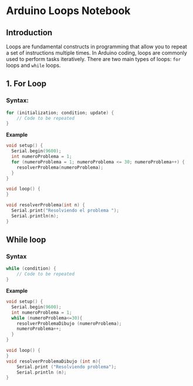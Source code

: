 # Arduino Loops Notebook

## Introduction

Loops are fundamental constructs in programming that allow you to repeat a set of instructions multiple times. In Arduino coding, loops are commonly used to perform tasks iteratively. There are two main types of loops: `for` loops and `while` loops.

## 1. For Loop

### Syntax:

```cpp
for (initialization; condition; update) {
    // Code to be repeated
}
```
**Example**
```c++
void setup() {
  Serial.begin(9600);
  int numeroProblema = 1;
  for (numeroProblema = 1; numeroProblema <= 30; numeroProblema++) {
    resolverProblema(numeroProblema);
  }
}

void loop() {
}

void resolverProblema(int n) {
  Serial.print("Resolviendo el problema ");
  Serial.println(n);
}
```
## While loop

### Syntax

```c++
while (condition) {
    // Code to be repeated
}
```
**Example**
```c++
void setup() {
  Serial.begin(9600);
  int numeroProblema = 1;
  while (numeroProblema<=30){
    resolverProblemaDibujo (numeroProblema);
    numeroProblema++;
  }
}

void loop() {
}
void resolverProblemaDibujo (int n){
    Serial.print ("Resolviendo problema");
    Serial.println (n);
}
```
